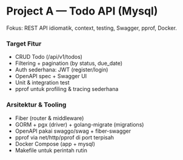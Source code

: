 # Project A — Todo API (Mysql)

Fokus: REST API idiomatik, context, testing, Swagger, pprof, Docker.

### Target Fitur
- CRUD Todo (/api/v1/todos)
- Filtering + pagination (by status, due_date)
- Auth sederhana: JWT (register/login)
- OpenAPI spec + Swagger UI
- Unit & integration test
- pprof untuk profiling & tracing sederhana
  
### Arsitektur & Tooling
- Fiber (router & middleware)
- GORM + pgx (driver) + golang-migrate (migrations)
- OpenAPI pakai swaggo/swag + fiber-swagger
- pprof via net/http/pprof di port terpisah
- Docker Compose (app + mysql)
- Makefile untuk perintah rutin